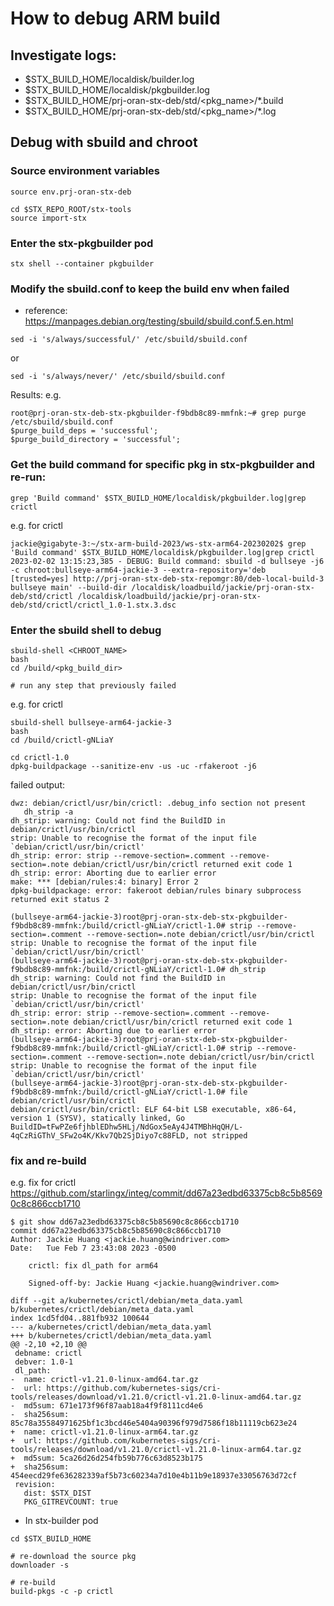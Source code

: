 # How to debug ARM build

## Investigate logs:

* $STX_BUILD_HOME/localdisk/builder.log
* $STX_BUILD_HOME/localdisk/pkgbuilder.log
* $STX_BUILD_HOME/prj-oran-stx-deb/std/<pkg_name>/*.build
* $STX_BUILD_HOME/prj-oran-stx-deb/std/<pkg_name>/*.log

## Debug with sbuild and chroot

### Source environment variables

```
source env.prj-oran-stx-deb

cd $STX_REPO_ROOT/stx-tools
source import-stx
```

### Enter the stx-pkgbuilder pod
```
stx shell --container pkgbuilder
```

### Modify the sbuild.conf to keep the build env when failed

* reference: https://manpages.debian.org/testing/sbuild/sbuild.conf.5.en.html

```
sed -i 's/always/successful/' /etc/sbuild/sbuild.conf
```
or
```
sed -i 's/always/never/' /etc/sbuild/sbuild.conf
```

Results: e.g.

```
root@prj-oran-stx-deb-stx-pkgbuilder-f9bdb8c89-mmfnk:~# grep purge /etc/sbuild/sbuild.conf
$purge_build_deps = 'successful';
$purge_build_directory = 'successful';
```

### Get the build command for specific pkg in stx-pkgbuilder and re-run:

```
grep 'Build command' $STX_BUILD_HOME/localdisk/pkgbuilder.log|grep crictl
```

e.g. for crictl

```
jackie@gigabyte-3:~/stx-arm-build-2023/ws-stx-arm64-20230202$ grep 'Build command' $STX_BUILD_HOME/localdisk/pkgbuilder.log|grep crictl
2023-02-02 13:15:23,385 - DEBUG: Build command: sbuild -d bullseye -j6 -c chroot:bullseye-arm64-jackie-3 --extra-repository='deb [trusted=yes] http://prj-oran-stx-deb-stx-repomgr:80/deb-local-build-3 bullseye main' --build-dir /localdisk/loadbuild/jackie/prj-oran-stx-deb/std/crictl /localdisk/loadbuild/jackie/prj-oran-stx-deb/std/crictl/crictl_1.0-1.stx.3.dsc
```

### Enter the sbuild shell to debug

```
sbuild-shell <CHROOT_NAME>
bash
cd /build/<pkg_build_dir>

# run any step that previously failed
```

e.g. for crictl

```
sbuild-shell bullseye-arm64-jackie-3
bash
cd /build/crictl-gNLiaY

cd crictl-1.0
dpkg-buildpackage --sanitize-env -us -uc -rfakeroot -j6
```

failed output:

```
dwz: debian/crictl/usr/bin/crictl: .debug_info section not present
   dh_strip -a
dh_strip: warning: Could not find the BuildID in debian/crictl/usr/bin/crictl
strip: Unable to recognise the format of the input file `debian/crictl/usr/bin/crictl'
dh_strip: error: strip --remove-section=.comment --remove-section=.note debian/crictl/usr/bin/crictl returned exit code 1
dh_strip: error: Aborting due to earlier error
make: *** [debian/rules:4: binary] Error 2
dpkg-buildpackage: error: fakeroot debian/rules binary subprocess returned exit status 2
```

```
(bullseye-arm64-jackie-3)root@prj-oran-stx-deb-stx-pkgbuilder-f9bdb8c89-mmfnk:/build/crictl-gNLiaY/crictl-1.0# strip --remove-section=.comment --remove-section=.note debian/crictl/usr/bin/crictl
strip: Unable to recognise the format of the input file `debian/crictl/usr/bin/crictl'
(bullseye-arm64-jackie-3)root@prj-oran-stx-deb-stx-pkgbuilder-f9bdb8c89-mmfnk:/build/crictl-gNLiaY/crictl-1.0# dh_strip
dh_strip: warning: Could not find the BuildID in debian/crictl/usr/bin/crictl
strip: Unable to recognise the format of the input file `debian/crictl/usr/bin/crictl'
dh_strip: error: strip --remove-section=.comment --remove-section=.note debian/crictl/usr/bin/crictl returned exit code 1
dh_strip: error: Aborting due to earlier error
(bullseye-arm64-jackie-3)root@prj-oran-stx-deb-stx-pkgbuilder-f9bdb8c89-mmfnk:/build/crictl-gNLiaY/crictl-1.0# strip --remove-section=.comment --remove-section=.note debian/crictl/usr/bin/crictl
strip: Unable to recognise the format of the input file `debian/crictl/usr/bin/crictl'
(bullseye-arm64-jackie-3)root@prj-oran-stx-deb-stx-pkgbuilder-f9bdb8c89-mmfnk:/build/crictl-gNLiaY/crictl-1.0# file debian/crictl/usr/bin/crictl
debian/crictl/usr/bin/crictl: ELF 64-bit LSB executable, x86-64, version 1 (SYSV), statically linked, Go BuildID=tFwPZe6fjhblEDhw5HLj/NdGox5eAy4J4TMBhHqQH/L-4qCzRiGThV_SFw2o4K/Kkv7Qb2SjDiyo7c88FLD, not stripped
```

### fix and re-build

e.g. fix for crictl
https://github.com/starlingx/integ/commit/dd67a23edbd63375cb8c5b85690c8c866ccb1710

```
$ git show dd67a23edbd63375cb8c5b85690c8c866ccb1710
commit dd67a23edbd63375cb8c5b85690c8c866ccb1710
Author: Jackie Huang <jackie.huang@windriver.com>
Date:   Tue Feb 7 23:43:08 2023 -0500

    crictl: fix dl_path for arm64

    Signed-off-by: Jackie Huang <jackie.huang@windriver.com>

diff --git a/kubernetes/crictl/debian/meta_data.yaml b/kubernetes/crictl/debian/meta_data.yaml
index 1cd5fd04..881fb932 100644
--- a/kubernetes/crictl/debian/meta_data.yaml
+++ b/kubernetes/crictl/debian/meta_data.yaml
@@ -2,10 +2,10 @@
 debname: crictl
 debver: 1.0-1
 dl_path:
-  name: crictl-v1.21.0-linux-amd64.tar.gz
-  url: https://github.com/kubernetes-sigs/cri-tools/releases/download/v1.21.0/crictl-v1.21.0-linux-amd64.tar.gz
-  md5sum: 671e173f96f87aab18a4f9f8111cd4e6
-  sha256sum: 85c78a35584971625bf1c3bcd46e5404a90396f979d7586f18b11119cb623e24
+  name: crictl-v1.21.0-linux-arm64.tar.gz
+  url: https://github.com/kubernetes-sigs/cri-tools/releases/download/v1.21.0/crictl-v1.21.0-linux-arm64.tar.gz
+  md5sum: 5ca26d26d254fb59b776c63d8523b175
+  sha256sum: 454eecd29fe636282339af5b73c60234a7d10e4b11b9e18937e33056763d72cf
 revision:
   dist: $STX_DIST
   PKG_GITREVCOUNT: true
```

* In stx-builder pod
```
cd $STX_BUILD_HOME

# re-download the source pkg
downloader -s

# re-build
build-pkgs -c -p crictl
```